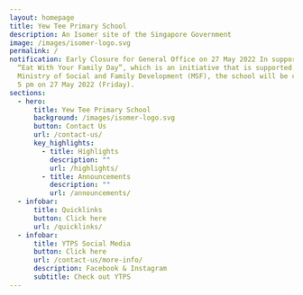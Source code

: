 ```yaml
---
layout: homepage
title: Yew Tee Primary School
description: An Isomer site of the Singapore Government
image: /images/isomer-logo.svg
permalink: /
notification: Early Closure for General Office on 27 May 2022 In support of the
  “Eat With Your Family Day”, which is an initiative that is supported by the
  Ministry of Social and Family Development (MSF), the school will be closing at
  5 pm on 27 May 2022 (Friday).
sections:
  - hero:
      title: Yew Tee Primary School
      background: /images/isomer-logo.svg
      button: Contact Us
      url: /contact-us/
      key_highlights:
        - title: Highlights
          description: ""
          url: /highlights/
        - title: Announcements
          description: ""
          url: /announcements/
  - infobar:
      title: Quicklinks
      button: Click here
      url: /quicklinks/
  - infobar:
      title: YTPS Social Media
      button: Click here
      url: /contact-us/more-info/
      description: Facebook & Instagram
      subtitle: Check out YTPS
---
```

